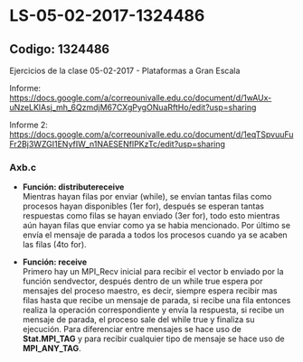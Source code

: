 # LS-05-02-2017-1324486

## Codigo: 1324486

Ejercicios de la clase 05-02-2017 - Plataformas a Gran Escala

Informe: https://docs.google.com/a/correounivalle.edu.co/document/d/1wAUx-uNzeLKlAsj_mh_6QzmdjM67CXgPygONuaRftHo/edit?usp=sharing

Informe 2: https://docs.google.com/a/correounivalle.edu.co/document/d/1eqTSpvuuFuFr2Bj3WZGI1ENyfIW_n1NAESENflPKzTc/edit?usp=sharing


### Axb.c

- __Función: distributereceive__  
Mientras hayan filas por enviar (while), se envían tantas filas como procesos hayan disponibles (1er for), después se esperan tantas respuestas como filas se hayan enviado (3er for), todo esto mientras aún hayan filas que enviar como ya se habia mencionado. Por último se envía el mensaje de parada a todos los procesos cuando ya se acaben las filas (4to for).

- __Función: receive__  
Primero hay un MPI_Recv inicial para recibir el vector b enviado por la función sendvector, después dentro de un while true espera por mensajes del proceso maestro, es decir, siempre espera recibir mas filas hasta que recibe un mensaje de parada, si recibe una fila entonces realiza la operación correspondiente y envía la respuesta, si recibe un mensaje de parada, el proceso sale del while true y finaliza su ejecución. Para diferenciar entre mensajes se hace uso de __Stat.MPI_TAG__ y para recibir cualquier tipo de mensaje se hace uso de __MPI_ANY_TAG__.
